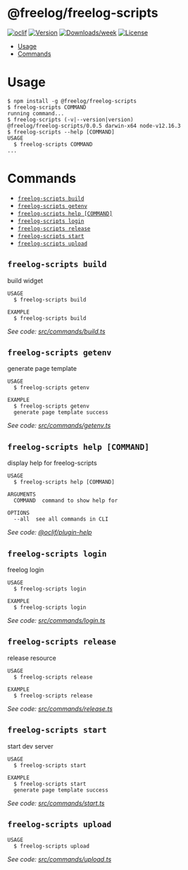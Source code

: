 @freelog/freelog-scripts
========================



[![oclif](https://img.shields.io/badge/cli-oclif-brightgreen.svg)](https://oclif.io)
[![Version](https://img.shields.io/npm/v/@freelog/freelog-scripts.svg)](https://npmjs.org/package/@freelog/freelog-scripts)
[![Downloads/week](https://img.shields.io/npm/dw/@freelog/freelog-scripts.svg)](https://npmjs.org/package/@freelog/freelog-scripts)
[![License](https://img.shields.io/npm/l/@freelog/freelog-scripts.svg)](https://github.com/liu-kai-github/freelog-scripts/blob/master/package.json)

<!-- toc -->
* [Usage](#usage)
* [Commands](#commands)
<!-- tocstop -->
# Usage
<!-- usage -->
```sh-session
$ npm install -g @freelog/freelog-scripts
$ freelog-scripts COMMAND
running command...
$ freelog-scripts (-v|--version|version)
@freelog/freelog-scripts/0.0.5 darwin-x64 node-v12.16.3
$ freelog-scripts --help [COMMAND]
USAGE
  $ freelog-scripts COMMAND
...
```
<!-- usagestop -->
# Commands
<!-- commands -->
* [`freelog-scripts build`](#freelog-scripts-build)
* [`freelog-scripts getenv`](#freelog-scripts-getenv)
* [`freelog-scripts help [COMMAND]`](#freelog-scripts-help-command)
* [`freelog-scripts login`](#freelog-scripts-login)
* [`freelog-scripts release`](#freelog-scripts-release)
* [`freelog-scripts start`](#freelog-scripts-start)
* [`freelog-scripts upload`](#freelog-scripts-upload)

## `freelog-scripts build`

build widget

```
USAGE
  $ freelog-scripts build

EXAMPLE
  $ freelog-scripts build
```

_See code: [src/commands/build.ts](https://github.com/freelogfe/freelogfe-lib-repos/blob/v0.0.5/src/commands/build.ts)_

## `freelog-scripts getenv`

generate page template

```
USAGE
  $ freelog-scripts getenv

EXAMPLE
  $ freelog-scripts getenv
  generate page template success
```

_See code: [src/commands/getenv.ts](https://github.com/freelogfe/freelogfe-lib-repos/blob/v0.0.5/src/commands/getenv.ts)_

## `freelog-scripts help [COMMAND]`

display help for freelog-scripts

```
USAGE
  $ freelog-scripts help [COMMAND]

ARGUMENTS
  COMMAND  command to show help for

OPTIONS
  --all  see all commands in CLI
```

_See code: [@oclif/plugin-help](https://github.com/oclif/plugin-help/blob/v3.0.1/src/commands/help.ts)_

## `freelog-scripts login`

freelog login

```
USAGE
  $ freelog-scripts login

EXAMPLE
  $ freelog-scripts login
```

_See code: [src/commands/login.ts](https://github.com/freelogfe/freelogfe-lib-repos/blob/v0.0.5/src/commands/login.ts)_

## `freelog-scripts release`

release resource

```
USAGE
  $ freelog-scripts release

EXAMPLE
  $ freelog-scripts release
```

_See code: [src/commands/release.ts](https://github.com/freelogfe/freelogfe-lib-repos/blob/v0.0.5/src/commands/release.ts)_

## `freelog-scripts start`

start dev server

```
USAGE
  $ freelog-scripts start

EXAMPLE
  $ freelog-scripts start
  generate page template success
```

_See code: [src/commands/start.ts](https://github.com/freelogfe/freelogfe-lib-repos/blob/v0.0.5/src/commands/start.ts)_

## `freelog-scripts upload`

```
USAGE
  $ freelog-scripts upload
```

_See code: [src/commands/upload.ts](https://github.com/freelogfe/freelogfe-lib-repos/blob/v0.0.5/src/commands/upload.ts)_
<!-- commandsstop -->
